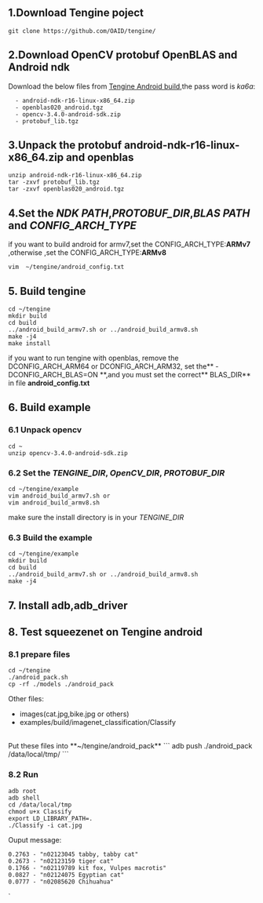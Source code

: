 ## 1.Download Tengine poject
```
git clone https://github.com/OAID/tengine/ 
```
## 2.Download OpenCV protobuf OpenBLAS and Android ndk
    
Download the below files from [Tengine Android build](https://pan.baidu.com/s/1RPHK_ji0LlL3ztjUa893Yg),the pass word is *ka6a*:
```
  - android-ndk-r16-linux-x86_64.zip
  - openblas020_android.tgz
  - opencv-3.4.0-android-sdk.zip
  - protobuf_lib.tgz
```
## 3.Unpack the protobuf  android-ndk-r16-linux-x86_64.zip and openblas 
```
unzip android-ndk-r16-linux-x86_64.zip
tar -zxvf protobuf_lib.tgz
tar -zxvf openblas020_android.tgz
```
## 4.Set the *NDK PATH*,*PROTOBUF_DIR*,*BLAS PATH* and *CONFIG_ARCH_TYPE*
if you want to build android for armv7,set the CONFIG_ARCH_TYPE:**ARMv7**
,otherwise ,set the CONFIG_ARCH_TYPE:**ARMv8**
```
vim  ~/tengine/android_config.txt
```

## 5. Build tengine
```
cd ~/tengine
mkdir build
cd build
../android_build_armv7.sh or ../android_build_armv8.sh
make -j4
make install
```
if you want to run tengine with openblas, remove the DCONFIG_ARCH_ARM64 or DCONFIG_ARCH_ARM32, set the** -DCONFIG_ARCH_BLAS=ON \**,and you must set the correct** BLAS_DIR** in file **android_config.txt** 
## 6. Build example
### 6.1 Unpack opencv
```
cd ~
unzip opencv-3.4.0-android-sdk.zip
```
### 6.2 Set the *TENGINE_DIR*, *OpenCV_DIR*, *PROTOBUF_DIR*
```
cd ~/tengine/example
vim android_build_armv7.sh or
vim android_build_armv8.sh
```
make sure the install directory is in your *TENGINE_DIR*
### 6.3 Build the example    
```
cd ~/tengine/example
mkdir build
cd build
../android_build_armv7.sh or ../android_build_armv8.sh
make -j4
```
## 7. Install adb,adb_driver

## 8. Test squeezenet on Tengine android
### 8.1 prepare files
```
cd ~/tengine
./android_pack.sh
cp -rf ./models ./android_pack
```
Other files:
   - images(cat.jpg,bike.jpg or others)
   - examples/build/imagenet_classification/Classify 

<br />
Put these files into **~/tengine/android_pack**
```
adb push ./android_pack /data/local/tmp/
```

### 8.2 Run
```
adb root
adb shell
cd /data/local/tmp
chmod u+x Classify 
export LD_LIBRARY_PATH=.
./Classify -i cat.jpg
```
Ouput message:
```
0.2763 - "n02123045 tabby, tabby cat"
0.2673 - "n02123159 tiger cat"
0.1766 - "n02119789 kit fox, Vulpes macrotis"
0.0827 - "n02124075 Egyptian cat"
0.0777 - "n02085620 Chihuahua"
```
`
